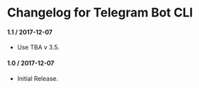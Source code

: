 # Changelog for Telegram Bot CLI

#### 1.1 / 2017-12-07

* Use TBA v 3.5.

#### 1.0 / 2017-12-07

* Initial Release.
